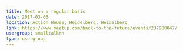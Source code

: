```yaml
---
title: Meet on a regular basis
date: 2017-03-03
location: Action House, Heidelberg, Heidelberg
link: https://www.meetup.com/back-to-the-future/events/237980047/
usergroup: smalltalkrn
type: usergroup
---
```

